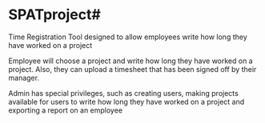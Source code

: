# SPATproject#

Time Registration Tool designed to allow employees write how long they have worked on a project


Employee will choose a project and write how long they have worked on a project. Also, they can upload a timesheet that has been signed off by their manager.

Admin has special privileges, such as creating users, making projects available for users to write how long 
they have worked on a project and exporting a report on an employee
